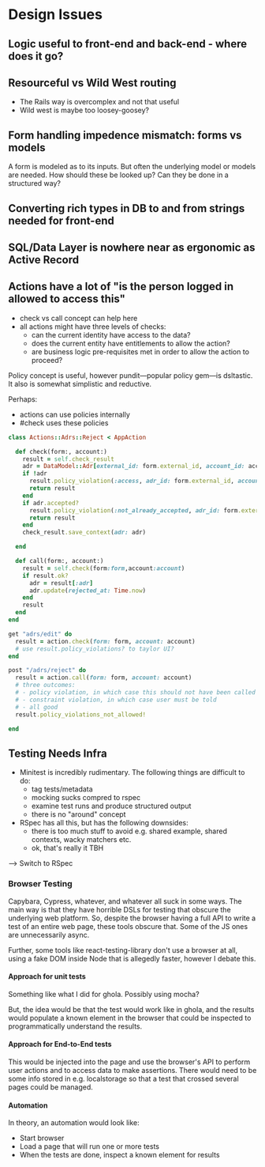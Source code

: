 # Design Issues

## Logic useful to front-end and back-end - where does it go?

## Resourceful vs Wild West routing

* The Rails way is overcomplex and not that useful
* Wild west is maybe too loosey-goosey?

## Form handling impedence mismatch: forms vs models

A form is modeled as to its inputs.  But often the underlying model or models are needed.  How should these be looked up? Can they be
done in a structured way?

## Converting rich types in DB to and from strings needed for front-end

## SQL/Data Layer is nowhere near as ergonomic as Active Record

## Actions have a lot of "is the person logged in allowed to access this"

* check vs call concept can help here
* all actions might have three levels of checks:
  - can the current identity have access to the data?
  - does the current entity have entitlements to allow the action?
  - are business logic pre-requisites met in order to allow the action to proceed?

Policy concept is useful, however pundit—popular policy gem—is dsltastic. It also is somewhat simplistic and reductive.

Perhaps:

* actions can use policies internally
* #check uses these policies

```ruby
class Actions::Adrs::Reject < AppAction

  def check(form:, account:)
    result = self.check_result
    adr = DataModel::Adr[external_id: form.external_id, account_id: account.id]
    if !adr
      result.policy_violation(:access, adr_id: form.external_id, account_id: account.id)
      return result
    end
    if adr.accepted?
      result.policy_violation(:not_already_accepted, adr_id: form.external_id)
      return result
    end
    check_result.save_context(adr: adr)

  end

  def call(form:, account:)
    result = self.check(form:form,account:account)
    if result.ok?
      adr = result[:adr]
      adr.update(rejected_at: Time.now)
    end
    result
  end
end

get "adrs/edit" do
  result = action.check(form: form, account: account)
  # use result.policy_violations? to taylor UI?
end

post "/adrs/reject" do
  result = action.call(form: form, account: account)
  # three outcomes:
  # - policy violation, in which case this should not have been called
  # - constraint violation, in which case user must be told
  # - all good
  result.policy_violations_not_allowed!

end

```


## Testing Needs Infra

* Minitest is incredibly rudimentary.  The following things are difficult to do:
  - tag tests/metadata
  - mocking sucks compred to rspec
  - examine test runs and produce structured output
  - there is no "around" concept
* RSpec has all this, but has the following downsides:
  - there is too much stuff to avoid e.g. shared example, shared contexts, wacky matchers etc.
  - ok, that's really it TBH

--> Switch to RSpec


### Browser Testing

Capybara, Cypress, whatever, and whatever all suck in some ways.  The main way is that they have horrible DSLs for testing that
obscure the underlying web platform.  So, despite the browser having a full API to write a test of an entire web page, these
tools obscure that. Some of the JS ones are unnecessarily async.

Further, some tools like react-testing-library don't use a browser at all, using a fake DOM inside Node that is allegedly faster, however I debate this.

#### Approach for unit tests

Something like what I did for ghola.  Possibly using mocha?

But, the idea would be that the test would work like in ghola, and the results would populate a known element in the browser that
could be inspected to programmatically understand the results.

#### Approach for End-to-End tests

This would be injected into the page and use the browser's API to perform user actions and to access data to make assertions.
There would need to be some info stored in e.g. localstorage so that a test that crossed several pages could be managed.

#### Automation

In theory, an automation would look like:

* Start browser
* Load a page that will run one or more tests
* When the tests are done, inspect a known element for results
